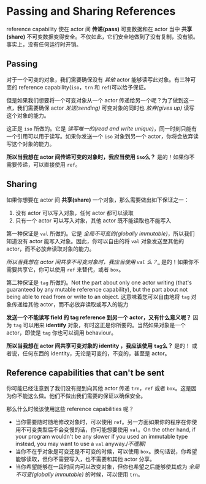 # Passing and Sharing References

reference capability 使在 actor 间 __传递(pass)__ 可变数据和在 actor 当中 __共享(share)__ 不可变数据变得安全。不仅如此，它们安全地做到了没有复制，没有锁。事实上，没有任何运行时开销。

## Passing

对于一个可变的对象，我们需要确保没有 _其他_ actor 能够读写此对象。有三种可变的 reference capability(`iso`，`trn` 和 `ref`)可以给予保证。

但是如果我们想要将一个可变对象从一个 actor 传递给另一个呢？为了做到这一点，我们需要确保 actor _发送(sending)_ 可变对象的同时也 _放弃(gives up)_ 读写这个对象的能力。

这正是 `iso` 所做的。它是 _读写唯一的(read and write unique)_，同一时刻只能有一个引用可以用于读写。如果你发送一个 `iso` 对象到另一个 actor，你将会放弃读写这个对象的能力。

__所以当我想在 actor 间传递可变的对象时，我应当使用 `iso`么？__ 是的！如果你不需要传递，可以直接使用 `ref`。

## Sharing

如果你想要在 actor 间  __共享(share)__  一个对象，那么需要做出如下保证之一：

1. 没有 actor 可以写入对象，任何 actor 都可以读取
2. 只有一个 actor 可以写入对象，其他 actor 既不能读取也不能写入

第一种保证是 `val` 所做的。它是 _全局不可变的(globally immutable)_，所以我们知道没有 actor 能写入对象。因此，你可以自由的将 `val` 对象发送至其他的 actor，而不必放弃读取对象的能力。

__所以当我想在 actor 间共享不可变对象时，我应当使用 `val` 么_？__ 是的！如果你不需要共享它，你可以使用 `ref` 来替代，或者 `box`。

第二种保证是 `tag` 所做的。Not the part about only one actor writing (that's guaranteed by any mutable reference capability), but the part about not being able to read from or write to an object. 这意味着您可以自由地将 `tag` 对象传递给其他 actor，而不必放弃读取或写入的能力

__发送一个不能读写 field 的 tag reference 到另一个 actor，又有什么意义呢？__ 因为 `tag` 可以用来 __identify__ 对象，有时这正是你所要的。当然如果对象是一个 actor，即使是 `tag` 你也可以调用 behaviour。

__所以当我想在 actor 间共享可变对象的 identity ，我应该使用 `tag`么？__ 是的！ 或者说，任何东西的 identity，无论是可变的，不变的，甚至是 actor。

## Reference capabilities that can't be sent

你可能已经注意到了我们没有提到向其他 actor 传递 `trn`，`ref` 或者 `box`。这是因为你不能这么做。他们不做出我们需要的保证以确保安全。

那么什么时候该使用这些 reference capabilities 呢？

* 当你需要随时随地修改对象时，可以使用 `ref`。另一方面如果你的程序在你使用不可变类型后不会变慢的话，你可能想要使用 `val`。On the other hand, if your program wouldn't be any slower if you used an immutable type instead, you may want to use a `val` anyway./*不理解*/
* 当你不在乎对象是可变还是不可变的时候，可以使用 `box`。换句话说，你希望能够读取，但你不需要写入，也不需要和其他 actor 分享。
* 当你希望能够在一段时间内可以改变对象，但你也希望之后能够使其成为 _全局不可变(globally immutable)_ 的时候，可以使用 `trn`。
